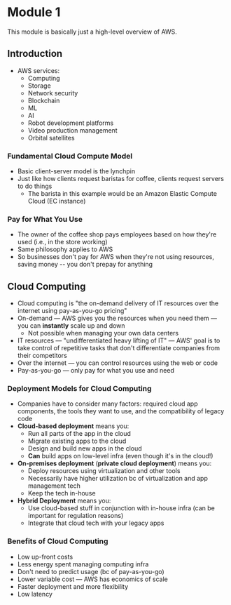 # Module 1

This module is basically just a high-level overview of AWS.

## Introduction

- AWS services:
	- Computing
	- Storage
	- Network security
	- Blockchain
	- ML
	- AI
	- Robot development platforms
	- Video production management
	- Orbital satellites

	

### Fundamental Cloud Compute Model
- Basic client-server model is the lynchpin
- Just like how clients request baristas for coffee, clients request servers to do things
	- The barista in this example would be an Amazon Elastic Compute Cloud (EC instance)

### Pay for What You Use
- The owner of the coffee shop pays employees based on how they're used (i.e., in the store working)
- Same philosophy applies to AWS
- So businesses don't pay for AWS when they're not using resources, saving money -- you don't prepay for anything

## Cloud Computing
- Cloud computing is "the on-demand delivery of IT resources over the internet using pay-as-you-go pricing"
- On-demand — AWS gives you the resources when you need them — you can **instantly** scale up and down
	- Not possible when managing your own data centers
- IT resources — "undifferentiated heavy lifting of IT" — AWS' goal is to take control of repetitive tasks that don't differentiate companies from their competitors
- Over the internet — you can control resources using the web or code
- Pay-as-you-go — only pay for what you use and need


### Deployment Models for Cloud Computing
- Companies have to consider many factors: required cloud app components, the tools they want to use, and the compatibility of legacy code
- **Cloud-based deployment** means you:
	- Run all parts of the app in the cloud
	- Migrate existing apps to the cloud
	- Design and build new apps in the cloud
	- **Can** build apps on low-level infra (even though it's in the cloud!)
- **On-premises deployment** (**private cloud deployment**) means you:
	- Deploy resources using virtualization and other tools
	- Necessarily have higher utilization bc of virtualization and app management tech
	- Keep the tech in-house
- **Hybrid Deployment** means you:
	- Use cloud-based stuff in conjunction with in-house infra (can be important for regulation reasons)
	- Integrate that cloud tech with your legacy apps
### Benefits of Cloud Computing
- Low up-front costs
- Less energy spent managing computing infra
- Don't need to predict usage (bc of pay-as-you-go)
- Lower variable cost — AWS has economics of scale
- Faster deployment and more flexibility
- Low latency

